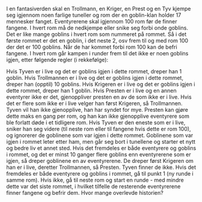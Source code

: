 I en fantasiverden skal en Trollmann, en Kriger, en Prest og en Tyv kjempe seg igjennom noen farlige tuneller og rom der en goblin-klan holder 17 mennesker fanget. Eventyrerene skal igjennom 100 rom før de finner fangene. I hvert rom må de nedkjempe eller snike seg forbi onde goblins. Det er like mange goblins i hvert rom som nummeret på rommet. Så i det første rommet er det en goblin, i det neste 2, osv frem til og med rom 100 der det er 100 goblins. Når de har kommet forbi rom 100 kan de befri fangene. I hvert rom går kampen i runder frem til det ikke er noen goblins igjen, etter følgende regler (i rekkefølge):

Hvis Tyven er i live og det er goblins igjen i dette rommet, dreper han 1 goblin.
Hvis Trollmannen er i live og det er goblins igjen i dette rommet, dreper han (opptil) 10 goblins.
Hvis Krigeren er i live og det er goblins igjen i dette rommet, dreper han 1 goblin.
Hvis Presten er i live og en annen eventyrer ikke er det, gjenoppliver presten en av de som ikke er i live. Hvis det er flere som ikke er i live velger han først Krigeren, så Trollmannen. Tyven vil han ikke gjenopplive, han har syndet for mye. Presten kan gjøre dette maks en gang per rom, og han kan ikke gjenopplive eventyrere som ble forlatt døde i et tidligere rom.
Hvis Tyven er den eneste som er i live, sniker han seg videre (til neste rom eller til fangene hvis dette er rom 100), og ignorerer de goblinene som var igjen i dette rommet. Goblinene som var igjen i rommet leter etter ham, men går seg bort i tunellene og starter et nytt og bedre liv et annet sted.
Hvis det fremdeles er både eventyrere og goblins i rommet, og det er minst 10 ganger flere goblins enn eventyrerene som er igjen, så dreper goblinene en av eventyrerene. De dreper først Krigeren om han er i live, deretter Trollmannen, så Presten. Tyven finner de ikke.
Hvis det fremdeles er både eventyrere og goblins i rommet, gå til punkt 1 (ny runde i samme rom). Hvis ikke, gå til neste rom og start en runde - med mindre dette var det siste rommet, i hvilket tilfelle de resterende eventyrerene finner fangene og befrir dem.
Hvor mange overlevde historien?
